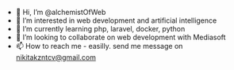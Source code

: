 - 👋 Hi, I’m @alchemistOfWeb
- 👀 I’m interested in web development and artificial intelligence
- 🌱 I’m currently learning php, laravel, docker, python
- 💞️ I’m looking to collaborate on web development with Mediasoft
- 📫 How to reach me - easilly. send me message on nikitakzntcv@gmail.com

<!---
alchemistOfWeb/alchemistOfWeb is a ✨ special ✨ repository because its `README.md` (this file) appears on your GitHub profile.
You can click the Preview link to take a look at your changes.
--->

